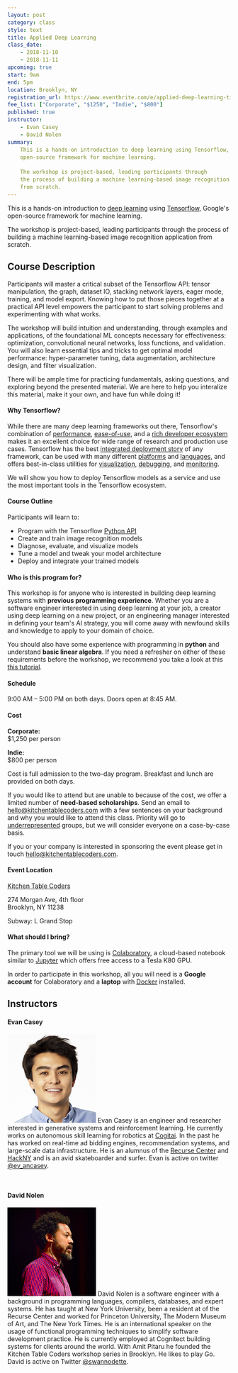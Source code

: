 ```yaml
---
layout: post
category: class
style: text
title: Applied Deep Learning
class_date:
    - 2018-11-10
    - 2018-11-11
upcoming: true
start: 9am
end: 5pm
location: Brooklyn, NY
registration_url: https://www.eventbrite.com/e/applied-deep-learning-tickets-47183361705
fee_list: ["Corporate", "$1250", "Indie", "$800"]
published: true
instructor:
    - Evan Casey
    - David Nolen
summary: 
    This is a hands-on introduction to deep learning using Tensorflow, Google's
    open-source framework for machine learning.
    
    The workshop is project-based, leading participants through
    the process of building a machine learning-based image recognition application
    from scratch.
---
```


This is a hands-on introduction to [deep
learning](https://en.wikipedia.org/wiki/Deep_learning) using
[Tensorflow](https://www.tensorflow.org), Google's open-source framework for
machine learning.

The workshop is project-based, leading participants through the process of
building a machine learning-based image recognition application from scratch.

## Course Description

Participants will master a critical subset of the Tensorflow API: tensor
manipulation, the graph, dataset IO, stacking network layers, eager mode,
training, and model export. Knowing how to put those pieces together at a
practical API level empowers the participant to start solving problems and
experimenting with what works.

The workshop will build intuition and understanding, through examples and
applications, of the foundational ML concepts necessary for effectiveness:
optimization, convolutional neural networks, loss functions, and validation. You
will also learn essential tips and tricks to get optimal model performance:
hyper-parameter tuning, data augmentation, architecture design, and filter
visualization.

There will be ample time for practicing fundamentals, asking questions, and
exploring beyond the presented material. We are here to help you interalize this
material, make it your own, and have fun while doing it!

#### Why Tensorflow?

While there are many deep learning frameworks out there, Tensorflow's
combination of [performance](https://www.tensorflow.org/performance),
[ease-of-use](https://research.googleblog.com/2017/10/eager-execution-imperative-define-by.html),
and a [rich developer ecosystem](https://github.com/tensorflow/tensorflow) makes
it an excellent choice for wide range of research and production use cases.
Tensorflow has the best [integrated deployment
story](https://www.tensorflow.org/serving) of any framework, can be used with
many different
[platforms](https://www.nvidia.com/en-us/data-center/gpu-accelerated-applications/tensorflow)
and [languages](https://js.tensorflow.org), and offers best-in-class utilities
for
[visualization](https://www.tensorflow.org/programmers_guide/summaries_and_tensorboard),
[debugging](https://www.tensorflow.org/programmers_guide/debugger), and
[monitoring](https://www.tensorflow.org/extend).

We will show you how to deploy Tensorflow models as a service and use the most
important tools in the Tensorflow ecosystem. 

#### Course Outline

Participants will learn to:  
- Program with the Tensorflow [Python API](https://www.tensorflow.org/api_docs/python)
- Create and train image recognition models
- Diagnose, evaluate, and visualize models 
- Tune a model and tweak your model architecture
- Deploy and integrate your trained models

#### Who is this program for?

This workshop is for anyone who is interested in building deep learning systems
with **previous programming experience**. Whether you are a software engineer
interested in using deep learning at your job, a creator using deep learning on
a new project, or an engineering manager interested in defining your team's AI
strategy, you will come away with newfound skills and knowledge to apply to your
domain of choice.

You should also have some experience with programming in **python** and
understand **basic linear algebra**. If you need a refresher on either of these
requirements before the workshop, we recommend you take a look at this [this
tutorial](https://web.stanford.edu/class/cs231a/section/section1.pdf).

#### Schedule

9:00 AM – 5:00 PM on both days. Doors open at 8:45 AM.

#### Cost

**Corporate:**  
$1,250 per person

**Indie:**  
$800 per person

Cost is full admission to the two-day program. Breakfast and lunch are provided
on both days.

If you would like to attend but are unable to because of the cost, we offer a
limited number of **need-based scholarships**. Send an email to
[hello@kitchentablecoders.com](mailto:hello@kitchentablecoders.com) with a few
sentences on your background and why you would like to attend this class.
Priority will go to
[underrepresented](https://www.nsf.gov/statistics/2017/nsf17310/digest/introduction/)
groups, but we will consider everyone on a case-by-case basis.

If you or your company is interested in sponsoring the event please get in touch
[hello@kitchentablecoders.com](mailto:hello@kitchentablecoders.com).

#### Event Location

[Kitchen Table Coders](http://kitchentablecoders.com/)

274 Morgan Ave, 4th floor  
Brooklyn, NY 11238

Subway: L Grand Stop

#### What should I bring?

The primary tool we will be using is
[Colaboratory](https://colab.research.google.com/notebooks/welcome.ipynb#recent=true),
a cloud-based notebook similar to [Jupyter](http://jupyter.org/) which offers
free access to a Tesla K80 GPU.

In order to participate in this workshop, all you will need is a **Google
account** for Colaboratory and a **laptop** with
[Docker](https://docs.docker.com/install/#supported-platforms) installed.

## Instructors

#### Evan Casey

<img width="200" src="/assets/img/bios/evan_casey.jpg" id="markdown-img"> Evan
Casey is an engineer and researcher interested in generative systems and
reinforcement learning. He currently works on autonomous skill learning for
robotics at <a href="http://cogitai.com">Cogitai</a>. In the past he has worked
on real-time ad bidding engines, recommendation systems, and large-scale data
infrastructure. He is an alumnus of the <a href="http://recurse.com">Recurse
Center</a> and <a href="http://hackny.org">HackNY</a> and is an avid
skateboarder and surfer. Evan is active on twitter <a
href="https://twitter.com/ev_ancasey">@ev_ancasey</a>.

<br/>

#### David Nolen

<img width="200" src="/assets/img/bios/david_nolen.png" id="markdown-img"> 
David Nolen is a software engineer with a background in programming languages,
compilers, databases, and expert systems. He has taught at New York University,
been a resident at of the Recurse Center and worked for Princeton University,
The Modern Museum of Art, and The New York Times. He is an international speaker
on the usage of functional programming techniques to simplify software
development practice. He is currently employed at Cognitect building systems for
clients around the world. With Amit Pitaru he founded the Kitchen Table Coders
workshop series in Brooklyn. He likes to play Go. David is active on Twitter <a
href="https://twitter.com/eswannodette">@swannodette</a>.
